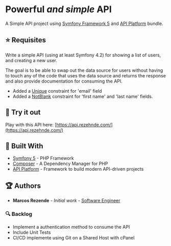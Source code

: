 # Powerful _and simple_ API

A Simple API project using [Symfony Framework 5](https://symfony.com/what-is-symfony) and [API Platform](https://symfony.com/projects/apiplatform) bundle.

## :star: Requisites

Write a simple API (using at least Symfony 4.2) for showing a list of users, and creating a new user.

The goal is to be able to swap out the data source for users without having to touch any of the code that uses the data source and returns the response and also provide documentation for consuming the API.

+ Added a [Unique](https://symfony.com/doc/current/reference/constraints/Unique.html) constraint for 'email' field
+ Added a [NotBlank](https://symfony.com/doc/current/reference/constraints/NotBlank.html) constraint for 'first name' and 'last name' fields.

## :muscle: Try it out 

Play with this API here: [https://api.rezehnde.com/](https://api.rezehnde.com/)

## :triangular_ruler: Built With 

* [Symfony 5](https://symfony.com/what-is-symfony) - PHP Framework
* [Composer](https://getcomposer.org/) - A Dependency Manager for PHP
* [API Platform](https://api-platform.com/) - Framework to build modern API-driven projects

## :trophy: Authors 

* **Marcos Rezende** - *Initial work* - [Software Engineer](https://github.com/rezehnde)

### :mag: Backlog 

* Implement a authentication method to consume the API
* Include Unit Tests
* CI/CD implemente using Git on a Shared Host with cPanel
